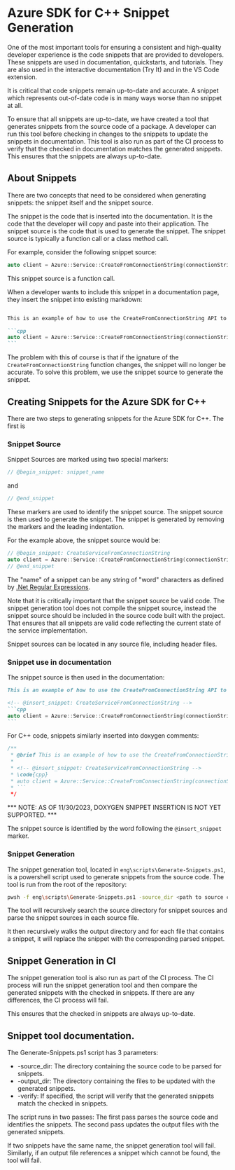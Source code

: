 # Azure SDK for C++ Snippet Generation

One of the most important tools for ensuring a consistent and high-quality developer experience is the code snippets that are provided to developers. These snippets are used in documentation, quickstarts, and tutorials. They are also used in the interactive documentation (Try It) and in the VS Code extension.

It is critical that code snippets remain up-to-date and accurate. A snippet which represents out-of-date code is in many ways worse than no snippet at all.

To ensure that all snippets are up-to-date, we have created a tool that generates snippets from the source code of a package. A developer can run this tool before checking in changes to the snippets to update the snippets in documentation. 
This tool is also run as part of the CI process to verify that the checked in documentation matches the generated snippets. This ensures that the snippets are always up-to-date.

## About Snippets

There are two concepts that need to be considered when generating snippets: the snippet itself and the snippet source.

The snippet is the code that is inserted into the documentation. It is the code that the developer will copy and paste into their application. The snippet source is the code that is used to generate the snippet. The snippet source is typically a function call or a class method call.

For example, consider the following snippet source:

```cpp
auto client = Azure::Service::CreateFromConnectionString(connectionString);
```

This snippet source is a function call.

When a developer wants to include this snippet in a documentation page, they insert the snippet into existing markdown:

~~~markdown

This is an example of how to use the CreateFromConnectionString API to create a client:

```cpp
auto client = Azure::Service::CreateFromConnectionString(connectionString);
```
~~~

The problem with this of course is that if the ignature of the `CreateFromConnectionString` function changes, the snippet will no longer be accurate. To solve this problem, we use the snippet source to generate the snippet. 

## Creating Snippets for the Azure SDK for C++

There are two steps to generating snippets for the Azure SDK for C++. The first is 

### Snippet Source

Snippet Sources are marked using two special markers:

```cpp
// @begin_snippet: snippet_name
```

and

```cpp
// @end_snippet
```

These markers are used to identify the snippet source. The snippet source is then used to generate the snippet. The snippet is generated by removing the markers and the leading indentation.

For the example above, the snippet source would be:

```cpp
// @begin_snippet: CreateServiceFromConnectionString
auto client = Azure::Service::CreateFromConnectionString(connectionString);
// @end_snippet
```

The "name" of a snippet can be any string of "word" characters as defined by [.Net Regular 
Expressions](https://learn.microsoft.com/en-us/dotnet/standard/base-types/character-classes-in-regular-expressions#WordCharacter).

Note that it is critically important that the snippet source be valid code. 
The snippet generation tool does not compile the snippet source, instead the snippet source should be included in the source code built with the project.
That ensures that all snippets are valid code reflecting the current state of the service implementation.

Snippet sources can be located in any source file, including header files.

### Snippet use in documentation

The snippet source is then used in the documentation:

~~~markdown
This is an example of how to use the CreateFromConnectionString API to create a client:

<!-- @insert_snippet: CreateServiceFromConnectionString -->
```cpp
auto client = Azure::Service::CreateFromConnectionString(connectionString);
```
~~~

For C++ code, snippets similarly inserted into doxygen comments:

```cpp
/**
 * @brief This is an example of how to use the CreateFromConnectionString API to create a client:
 *
 * <!-- @insert_snippet: CreateServiceFromConnectionString -->
 * \code{cpp}
 * auto client = Azure::Service::CreateFromConnectionString(connectionString);
 * ```
 */
```

*** NOTE: AS OF 11/30/2023, DOXYGEN SNIPPET INSERTION IS NOT YET SUPPORTED. ***


The snippet source is identified by the word following the `@insert_snippet` marker.

### Snippet Generation

The snippet generation tool, located in `eng\scripts\Generate-Snippets.ps1`, is a powershell script used to generate snippets from the source code. The tool is run from the root of the repository:

```bash
pwsh -f eng\scripts\Generate-Snippets.ps1 -source_dir <path to source code containing snippets> -output_dir <path to directory containing output files>

```

The tool will recursively search the source directory for snippet sources and parse the snippet sources in each 
source file.

It then recursively walks the output directory and for each file that contains a snippet, it will replace the
snippet with the corresponding parsed snippet.


## Snippet Generation in CI

The snippet generation tool is also run as part of the CI process. The CI process will run the snippet generation tool
and then compare the generated snippets with the checked in snippets. If there are any differences, the CI process will
fail.

This ensures that the checked in snippets are always up-to-date.

## Snippet tool documentation.

The Generate-Snippets.ps1 script has 3 parameters:

* -source_dir: The directory containing the source code to be parsed for snippets.
* -output_dir: The directory containing the files to be updated with the generated snippets.
* -verify: If specified, the script will verify that the generated snippets match the checked in snippets.

The script runs in two passes: The first pass parses the source code and identifies the snippets. The second pass
updates the output files with the generated snippets.

If two snippets have the same name, the snippet generation tool will fail. Similarly, if an output file 
references a snippet which cannot be found, the tool will fail.

